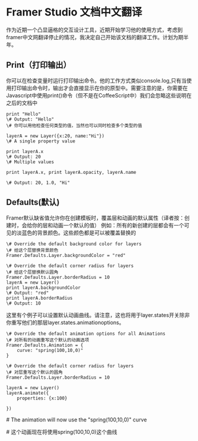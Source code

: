 Framer Studio 文档中文翻译
=============================================================================

作为近期一个凸显逼格的交互设计工具，近期开始学习他的使用方式，考虑到framer中文网翻译停止的情况，我决定自己开始该文档的翻译工作。计划为期半年。


Print（打印输出）
------------------------------------------------------------------------
你可以在检查变量时运行打印输出命令。他的工作方式类似console.log,只有当使用打印输出命令时，输出才会直接显示在你的原型中。需要注意的是，你需要在Javascript中使用print()命令（但不是在CoffeeScript中）我们会忽略这些说明在之后的文档中


	print "Hello"
	\# Output: "Hello"
	\# 你可以用他检查任何类型的值，当然也可以同时检查多个类型的值

	layerA = new Layer({x:20, name:"Hi"})
	\# A single property value

	print layerA.x
	\# Output: 20
	\# Multiple values

	print layerA.x, print layerA.opacity, layerA.name

	\# Output: 20, 1.0, "Hi"





Defaults(默认)
------------------------------------------------------------------------
Framer默认缺省值允许你在创建模板时，覆盖层和动画的默认属性（译者按：创建时，会给你的层和动画一个默认的值）
例如：所有的新创建的层都会有一个可见的淡蓝色的背景颜色。这些颜色都是可以被覆盖替换的


	\# Override the default background color for layers
	\# 给这个层替换背景颜色
	Framer.Defaults.Layer.backgroundColor = "red"

	\# Override the default corner radius for layers
	\# 给这个层替换默认圆角
	Framer.Defaults.Layer.borderRadius = 10
	layerA = new Layer()
	print layerA.backgroundColor
	\# Output: "red"
	print layerA.borderRadius
	\# Output: 10



这里有个例子可以设置默认动画曲线。请注意，这也将用于layer.states开关除非你重写他们的那层layer.states.animationoptions。


	\# Override the default animation options for all Animations
	\# 对所有的动画重写这个默认的动画选项
	Framer.Defaults.Animation = {
	    curve: "spring(100,10,0)"
	}

	\# Override the default corner radius for layers
	\# 对层重写这个默认的圆角
	Framer.Defaults.Layer.borderRadius = 10

	layerA = new Layer()
	layerA.animate({
	    properties: {x:100}

	})

\# The animation will now use the "spring(100,10,0)" curve

\# 这个动画现在将使用spring(100,10,0)这个曲线


